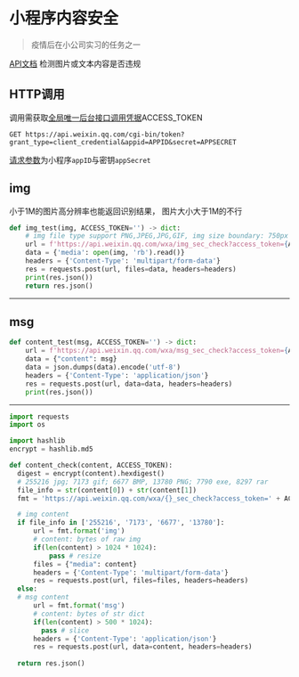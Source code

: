 <!--
updated: 2020年6月16日 23:38
tags: [wechat, mini program, content security, python, requests]
-->

# 小程序内容安全

> 疫情后在小公司实习的任务之一

[API文档](https://developers.weixin.qq.com/miniprogram/dev/api-backend/open-api/sec-check/security.imgSecCheck.html)
检测图片或文本内容是否违规

## HTTP调用
调用需获取[全局唯一后台接口调用凭据](https://developers.weixin.qq.com/miniprogram/dev/api-backend/open-api/access-token/auth.getAccessToken.html)ACCESS_TOKEN
```
GET https://api.weixin.qq.com/cgi-bin/token?grant_type=client_credential&appid=APPID&secret=APPSECRET
```
[请求参数](https://mp.weixin.qq.com/wxamp/devprofile/get_profile?token=214046292&lang=zh_CN)为小程序`appID`与密钥`appSecret`


## img
小于1M的图片高分辨率也能返回识别结果， 图片大小大于1M的不行
```python
def img_test(img, ACCESS_TOKEN='') -> dict:
    # img file type support PNG,JPEG,JPG,GIF, img size boundary: 750px x 1334px
    url = f'https://api.weixin.qq.com/wxa/img_sec_check?access_token={ACCESS_TOKEN}'
    data = {'media': open(img, 'rb').read()}
    headers = {'Content-Type': 'multipart/form-data'}
    res = requests.post(url, files=data, headers=headers)    
    print(res.json())
    return res.json()
```


-----
## msg
```python
def content_test(msg, ACCESS_TOKEN='') -> dict:
    url = f'https://api.weixin.qq.com/wxa/msg_sec_check?access_token={ACCESS_TOKEN}'
    data = {"content": msg}
    data = json.dumps(data).encode('utf-8')
    headers = {'Content-Type': 'application/json'}
    res = requests.post(url, data=data, headers=headers)
    print(res.json())
```

  

  ---------
  ```python
import requests
import os

import hashlib
encrypt = hashlib.md5

def content_check(content, ACCESS_TOKEN):
    digest = encrypt(content).hexdigest()
    # 255216 jpg; 7173 gif; 6677 BMP, 13780 PNG; 7790 exe, 8297 rar    
    file_info = str(content[0]) + str(content[1])
    fmt = 'https://api.weixin.qq.com/wxa/{}_sec_check?access_token=' + ACCESS_TOKEN

    # img content
    if file_info in ['255216', '7173', '6677', '13780']:
        url = fmt.format('img')
        # content: bytes of raw img
        if(len(content) > 1024 * 1024):
            pass # resize
        files = {"media": content}
        headers = {'Content-Type': 'multipart/form-data'}
        res = requests.post(url, files=files, headers=headers)        
    else:
    # msg content
        url = fmt.format('msg')
        # content: bytes of str dict
        if(len(content) > 500 * 1024):
          pass # slice
        headers = {'Content-Type': 'application/json'}
        res = requests.post(url, data=content, headers=headers)
    
    return res.json()
```
